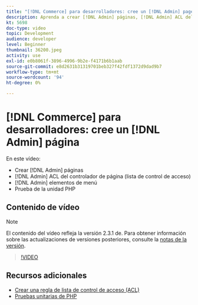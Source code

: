 ```yaml
---
title: "[!DNL Commerce] para desarrolladores: cree un [!DNL Admin] page"
description: Aprenda a crear [!DNL Admin] páginas, [!DNL Admin] ACL del controlador de página (lista de control de acceso) y realice pruebas de unidad.
kt: 5698
doc-type: video
topic: Development
audience: developer
level: Beginner
thumbnail: 36200.jpeg
activity: use
exl-id: e0b8061f-3896-4996-9b2e-f4171b6b1aab
source-git-commit: e8d2631b31319701beb327f42fdf1372d9dad9b7
workflow-type: tm+mt
source-wordcount: '94'
ht-degree: 0%

---
```


# [!DNL Commerce] para desarrolladores: cree un [!DNL Admin] página

En este vídeo:

- Crear [!DNL Admin] páginas
- [!DNL Admin] ACL del controlador de página (lista de control de acceso)
- [!DNL Admin] elementos de menú
- Prueba de la unidad PHP

## Contenido de vídeo

>[!NOTE]
>
>El contenido del vídeo refleja la versión 2.3.1 de. Para obtener información sobre las actualizaciones de versiones posteriores, consulte la [notas de la versión](https://experienceleague.adobe.com/docs/commerce-operations/release/notes/overview.html).

>[!VIDEO](https://video.tv.adobe.com/v/36200?quality=12&learn=on)

## Recursos adicionales

- [Crear una regla de lista de control de acceso (ACL)](https://developer.adobe.com/commerce/php/tutorials/backend/create-access-control-list-rule/)
- [Pruebas unitarias de PHP](https://developer.adobe.com/commerce/testing/guide/unit/)
